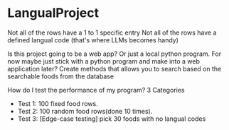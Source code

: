 # LangualProject
 
Not all of the rows have a 1 to 1 specific entry
Not all of the rows have a defined langual code (that's where LLMs becomes handy)

Is this project going to be a web app? Or just a local python program. 
For now maybe just stick with a python program and make into a web application later?
Create methods that allows you to search based on the searchable foods from the database 

How do I test the performance of my program? 3 Categories
  - Test 1: 100 fixed food rows. 
  - Test 2: 100 random food rows(done 10 times). 
  - Test 3: [Edge-case testing] pick 30 foods with no langual codes 